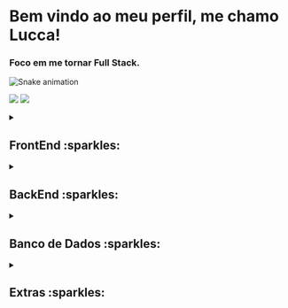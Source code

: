 # Bem vindo ao meu perfil, me chamo Lucca!
### Foco em me tornar Full Stack.

![Snake animation](https://github.com/danielbped/danielbped/blob/output/github-contribution-grid-snake.svg)

<a height="30" href="mailto:lucca.kleinsorgen@gmail.com"><img
      src="https://img.shields.io/badge/-Gmail-%23333?style=for-the-badge&logo=gmail&logoColor=white"
      target="_blank"></a>
<a href="https://www.linkedin.com/in/lucca-lima-kleinsorgen-motta-275a82217/" target="_blank"><img
      src="https://img.shields.io/badge/-LinkedIn-%230077B5?style=for-the-badge&logo=linkedin&logoColor=white"
      target="_blank"></a><br>
      
<div>
<details>
      <summary><h2>FrontEnd :sparkles:</h2></summary>
      <img align="center" alt="Lucca-Js" height="30" width="40"
         src="https://raw.githubusercontent.com/devicons/devicon/master/icons/javascript/javascript-plain.svg">
      <img align="center" alt="Lucca-HTML" height="30" width="40"
         src="https://raw.githubusercontent.com/devicons/devicon/master/icons/html5/html5-original.svg">
      <img align="center" alt="Lucca-CSS" height="30" width="40"
         src="https://raw.githubusercontent.com/devicons/devicon/master/icons/css3/css3-original.svg">
      <img align="center"  alt="Lucca-Bootstrap" height="30" width="40"
         src="https://cdn.jsdelivr.net/gh/devicons/devicon/icons/bootstrap/bootstrap-original-wordmark.svg" />
      <img align="center" src="https://cdn.jsdelivr.net/gh/devicons/devicon/icons/vuejs/vuejs-original-wordmark.svg" height="30" width="40" />
      <img align="center" src="https://cdn.jsdelivr.net/gh/devicons/devicon/icons/react/react-original.svg" height="30" width="40" />
          
</details>
          
<details>
      <summary><h2>BackEnd :sparkles:</h2></summary>
      <img align="center" alt="Lucca-Python" height="30" width="40"
         src="https://raw.githubusercontent.com/devicons/devicon/master/icons/python/python-original.svg">
      <img align="center" alt="Lucca-Csharp" height="40" width="40"
         src="https://cdn.jsdelivr.net/gh/devicons/devicon/icons/csharp/csharp-original.svg" />
      <img align="center" alt="Lucca-Java" height="40" width="40"
         src="https://cdn.jsdelivr.net/gh/devicons/devicon/icons/java/java-original-wordmark.svg" />
</details>

<details>
      <summary><h2>Banco de Dados :sparkles:</h2></summary>
      <img align="center" alt="Lucca-MySql" height="40" width="40"
         src="https://cdn.jsdelivr.net/gh/devicons/devicon/icons/mysql/mysql-original-wordmark.svg" />
      <img align="center" alt="Lucca-PostgreSQL" height="40" width="40"
         src="https://cdn.jsdelivr.net/gh/devicons/devicon/icons/postgresql/postgresql-original-wordmark.svg" />
</details>

<details>
      <summary><h2>Extras :sparkles:</h2></summary>
      <img align="center" alt="Lucca-Linux" height="40" width="40"
         src="https://cdn.jsdelivr.net/gh/devicons/devicon/icons/linux/linux-original.svg" /> <img align="center" alt="Lucca-Unity" height="40" width="40"
         src="httdsaps://cdn.jsdelivr.net/gh/devicons/devicon/icons/unity/unity-original.svg" /> <img align="center" height="40" width="40" alt="svgImg" src="https://img.icons8.com/color/48/null/kibana.png"/> <img align="center" height="40" width="40" src="https://img.icons8.com/color/48/null/elasticsearch.png"/>
      <img align="center" src="https://cdn.jsdelivr.net/gh/devicons/devicon/icons/docker/docker-original.svg" height="50" width="60" />
</details>
